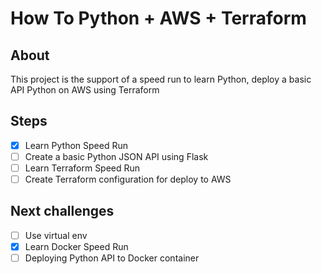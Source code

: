 # How To Python + AWS + Terraform

## About
This project is the support of a speed run to learn Python, deploy a basic API Python on AWS using Terraform

## Steps

- [x] Learn Python Speed Run
- [ ] Create a basic Python JSON API using Flask
- [ ] Learn Terraform Speed Run
- [ ] Create Terraform configuration for deploy to AWS

## Next challenges

- [ ] Use virtual env
- [x] Learn Docker Speed Run
- [ ] Deploying Python API to Docker container